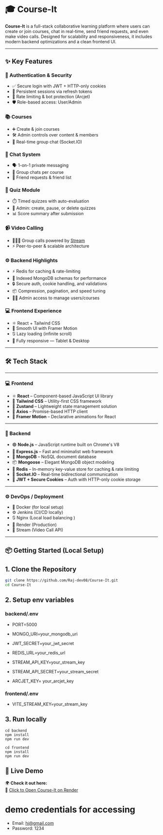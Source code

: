 # 🎓 Course-It

**Course-It** is a full-stack collaborative learning platform where users can create or join courses, chat in real-time, send friend requests, and even make video calls. Designed for scalability and responsiveness, it includes modern backend optimizations and a clean frontend UI.

---

## ✨ Key Features

### 🔐 Authentication & Security
- ✅ Secure login with JWT + HTTP-only cookies
- 🔁 Persistent sessions via refresh tokens
- 🚫 Rate limiting & bot protection (Arcjet)
- 🛡️ Role-based access: User/Admin

### 📚 Courses
- ➕ Create & join courses
- 🛠️ Admin controls over content & members
- 💬 Real-time group chat (Socket.IO)

### 💬 Chat System
- 🗣️ 1-on-1 private messaging
- 👥 Group chats per course
- 👋 Friend requests & friend list

### 📝 Quiz Module
- ⏱️ Timed quizzes with auto-evaluation
- 🛑 Admin: create, pause, or delete quizzes
- 📊 Score summary after submission

### 📹 Video Calling
- 🧑‍🤝‍🧑 Group calls powered by [Stream](https://getstream.io)
- ⚡ Peer-to-peer & scalable architecture

### ⚙️ Backend Highlights
- ⚡ Redis for caching & rate-limiting
- 🧠 Indexed MongoDB schemas for performance
- 🔒 Secure auth, cookie handling, and validations
- 📦 Compression, pagination, and speed tuning
- 🧑‍💼 Admin access to manage users/courses

### 💻 Frontend Experience
- ⚛️ React + Tailwind CSS
- 🎨 Smooth UI with Framer Motion
- 🔃 Lazy loading (infinite scroll)
- 📱 Fully responsive — Tablet & Desktop

---

## 🛠️ Tech Stack

---

### 💻 Frontend

- ⚛️ **React** – Component-based JavaScript UI library  
- 🎨 **Tailwind CSS** – Utility-first CSS framework  
- 🐻 **Zustand** – Lightweight state management solution  
- 📡 **Axios** – Promise-based HTTP client  
- 💫 **Framer Motion** – Declarative animations for React

---

### 🧠 Backend

- 🟢 **Node.js** – JavaScript runtime built on Chrome's V8  
- 🚂 **Express.js** – Fast and minimalist web framework  
- 🍃 **MongoDB** – NoSQL document database  
- 📦 **Mongoose** – Elegant MongoDB object modeling  
- 🧠 **Redis** – In-memory key-value store for caching & rate limiting  
- 🔌 **Socket.IO** – Real-time bidirectional communication  
- 🔐 **JWT + Secure Cookies** – Auth with HTTP-only cookie storage

---

### ⚙️ DevOps / Deployment
- 🐳 Docker (for local setup)
- ⚙️ Jenkins (CI/CD locally)
- 🔃 Nginx (Local load balancing )
- 🚀 Render (Production)
- 🎥 Stream (Video Call API)

---

## 📦 Getting Started (Local Setup)

## 1. Clone the Repository

```bash
git clone https://github.com/Raj-dev08/Course-It.git
cd Course-It
```

## 2. Setup env variables 

### backend/.env
- PORT=5000
- MONGO_URI=your_mongodb_uri
- JWT_SECRET=your_jwt_secret
- REDIS_URL=your_redis_url
- STREAM_API_KEY=your_stream_key
- STREAM_API_SECRET=your_stream_secret

- ARCJET_KEY= your_arcjet_key


### frontend/.env
- VITE_STREAM_KEY=your_stream_key

## 3. Run locally 

```
cd backend
npm install
npm run dev
```

```
cd frontend
npm install
npm run dev
```
## 🚀 Live Demo

🌍 **Check it out here:**  
🔗 [Click to Open Course-It on Render](https://course-it-2s22.onrender.com)

# demo credentials for accessing 
- Email: hi@gmail.com
- Password: 1234
